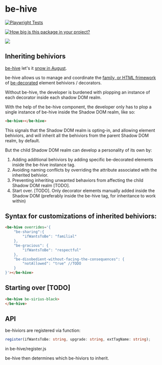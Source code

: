 # be-hive

[![Playwright Tests](https://github.com/bahrus/be-hive/actions/workflows/CI.yml/badge.svg)](https://github.com/bahrus/be-hive/actions/workflows/CI.yml)

[![How big is this package in your project?](https://img.shields.io/bundlephobia/minzip/be-hive?style=for-the-badge)](https://bundlephobia.com/result?p=be-hive)

<img src="http://img.badgesize.io/https://cdn.jsdelivr.net/npm/be-hive?compression=gzip">

## Inheriting behiviors

[be-hive](https://www.youtube.com/watch?v=SQoOwosJWns) let's it [snow in August](https://www.youtube.com/watch?v=m3dmnOtqrV0).

be-hive allows us to manage and coordinate the [family, or HTML frimework](https://github.com/bahrus/may-it-be) of [be-decorated](https://github.com/bahrus/be-decorated) element behiviors / decorators.  

Without be-hive, the developer is burdened with plopping an instance of each decorator inside each shadow DOM realm.

With the help of the be-hive component, the developer only has to plop a single instance of be-hive inside the Shadow DOM realm, like so:

```html
<be-hive></be-hive>
```

This signals that the Shadow DOM realm is opting-in, and allowing element behiviors, and will inherit all the behiviors from the parent Shadow DOM realm, by default.

But the child Shadow DOM realm can develop a personality of its own by:

1.  Adding additional behiviors by adding specific be-decorated elements inside the be-hive instance tag.
2.  Avoiding naming conflicts by overriding the attribute associated with the inherited behivior.
3.  Preventing inheriting unwanted behaviors from affecting the child Shadow DOM realm [TODO].
4.  Start over.  [TODO].  Only decorator elements manually added inside the Shadow DOM (preferably inside the be-hive tag, for inheritance to work within)

## Syntax for customizations of inherited behiviors:

```html
<be-hive overrides='{
    "be-sharing":{
        "ifWantsToBe": "familial"
    },
    "be-gracious": {
        "ifWantsToBe": "respectful"
    },
    "be-disobedient-without-facing-the-consequences": {
        "notAllowed": "true" //TODO
    }
}'></be-hive>
```

## Starting over [TODO]

```html
<be-hive be-sirius-black>
</be-hive>
```


## API


be-hiviors are registered via function:

```Typescript
register(ifWantsToBe: string, upgrade: string, extTagName: string);
```

in be-hive/register.js


be-hive then determines which be-hiviors to inherit.


